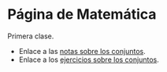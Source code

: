 # Página de Matemática

Primera clase.
* Enlace a las <a href="https://donboscochacas.github.io/maths/1.conjuntos.pdf" class="image fit"><img src="images/marr_pic.jpg" alt="">notas sobre los conjuntos</a>.
* Enlace a los <a href="https://donboscochacas.github.io/maths/1.hoja1.pdf" class="image fit"><img src="images/marr_pic.jpg" alt="">ejercicios sobre los conjuntos</a>.